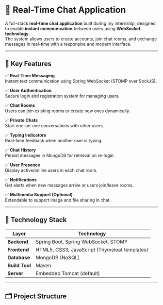 # 💬 Real-Time Chat Application

A full-stack **real-time chat application** built during my internship, designed to enable **instant communication** between users using **WebSocket technology**.  
The system allows users to create accounts, join chat rooms, and exchange messages in real-time with a responsive and modern interface.

---

## 🚀 Key Features

✅ **Real-Time Messaging**  
Instant text communication using Spring WebSocket (STOMP over SockJS).

✅ **User Authentication**  
Secure login and registration system for managing users.

✅ **Chat Rooms**  
Users can join existing rooms or create new ones dynamically.

✅ **Private Chats**  
Start one-on-one conversations with other users.

✅ **Typing Indicators**  
Real-time feedback when another user is typing.

✅ **Chat History**  
Persist messages in MongoDB for retrieval on re-login.

✅ **User Presence**  
Display active/online users in each chat room.

✅ **Notifications**  
Get alerts when new messages arrive or users join/leave rooms.

✅ **Multimedia Support (Optional)**  
Extendable to support image and file sharing in chat.

---

## 🧩 Technology Stack

| Layer | Technology |
|-------|-------------|
| **Backend** | Spring Boot, Spring WebSocket, STOMP |
| **Frontend** | HTML5, CSS3, JavaScript (Thymeleaf templates) |
| **Database** | MongoDB (NoSQL) |
| **Build Tool** | Maven |
| **Server** | Embedded Tomcat (default) |

---

## 🗂️ Project Structure

